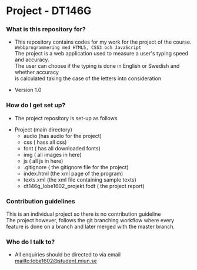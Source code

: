# Project - DT146G #

### What is this repository for? ###

* This repository contains codes for my work for the project of the course. <br>
`Webbprogrammering med HTML5, CSS3 och JavaScript` <br>
The project is a web application used to measure a user's typing speed and accuracy. <br>
The user can choose if the typing is done in English or Swedish and whether accuracy <br>
is calculated taking the case of the letters into consideration <br>

* Version 1.0


### How do I get set up? ###

* The project repository is set-up as follows
- Project 	(main directory)<br>
	- audio (has audio for the project) <br>
	- css	( hass all css)<br>
	- font	( has all downloaded fonts)<br>
	- img	( all images in here)<br>
	- js	( all js in here)<br>
	- .gitignore ( the gitignore file for the project)
	- index.html (the xml page of the program)<br>
	- texts.xml	(the xml file containing sample texts)<br>
	- dt146g_lobe1602_projekt.fodt ( the project report)<br>

### Contribution guidelines ###
This is an individual project so there is no contribution guideline <br>
The project however, follows the git branching workflow where every <br>
feature is done on a branch and later merged with the master branch. 


### Who do I talk to? ###

* All enquiries should be directed to  via email <mailto:lobe1602@student.miun.se>
